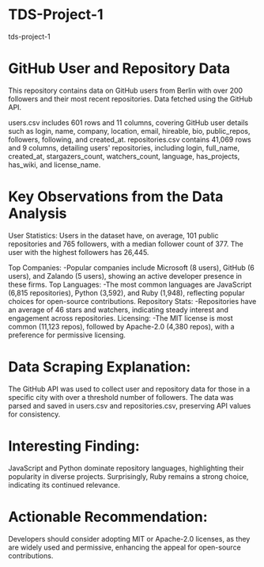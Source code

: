 # TDS-Project-1
tds-project-1


# GitHub User and Repository Data
This repository contains data on GitHub users from Berlin with over 200 followers and their most recent repositories.
Data fetched using the GitHub API.

users.csv includes 601 rows and 11 columns, covering GitHub user details such as login, name, company, location, email, hireable, bio, public_repos, followers, following, and created_at. repositories.csv contains 41,069 rows and 9 columns, detailing users' repositories, including login, full_name, created_at, stargazers_count, watchers_count, language, has_projects, has_wiki, and license_name.

# Key Observations from the Data Analysis
User Statistics: Users in the dataset have, on average, 101 public repositories and 765 followers, with a median follower count of 377. The user with the highest followers has 26,445.

Top Companies: 
  -Popular companies include Microsoft (8 users), GitHub (6 users), and Zalando (5 users), showing an active developer presence in these firms.
Top Languages:
  -The most common languages are JavaScript (6,815 repositories), Python (3,592), and Ruby (1,948), reflecting popular choices for open-source contributions.
Repository Stats:
  -Repositories have an average of 46 stars and watchers, indicating steady interest and engagement across repositories.
Licensing:
  -The MIT license is most common (11,123 repos), followed by Apache-2.0 (4,380 repos), with a preference for permissive licensing.

# Data Scraping Explanation:
The GitHub API was used to collect user and repository data for those in a specific city with over a threshold number of followers. The data was parsed and saved in users.csv and repositories.csv, preserving API values for consistency.

# Interesting Finding: 
JavaScript and Python dominate repository languages, highlighting their popularity in diverse projects. Surprisingly, Ruby remains a strong choice, indicating its continued relevance.

# Actionable Recommendation: 
Developers should consider adopting MIT or Apache-2.0 licenses, as they are widely used and permissive, enhancing the appeal for open-source contributions.
